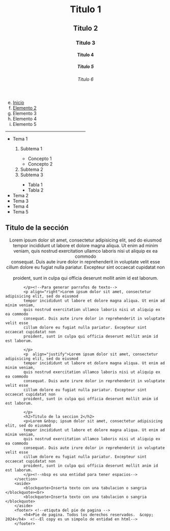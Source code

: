<!DOCTYPE html>
<html>
<head>
	<meta charset="utf-8"> <!--Para entender todos los caracteres-->
	<meta name="autor" content="universidad politecnica ">
	<link rel="icon" type="image/jpg" href="imagenes/logo-ITI.jpg"> <!--Fabicon-->
	<title>Mi primera página</title>
</head>
<body>
	<header>
		<h1>Titulo 1</h1> <!--Tamaño de los titulos-->
		<h2>Titulo 2</h2>
		<h3>Titulo 3</h3>
		<h4>Titulo 4</h4>
		<h5>Titulo 5</h5>
		<h6>Titulo 6</h6>
	</header>
	<nav>
		<ol type="a" start="5" > <!--Lista ordenada-->
			<a href="index.html" alt="ir a la pagina UPSLP"><li>Inicio</li></a>
			<a href="informacion.html"><li>Elemento 2</li></a>
			<li>Elemento 3</li>
			<li>Elemento 4</li>
			<li>Elemento 5</li>
		</ol>
	</nav>
	<hr width="50%" size="10px" noshade color="#456123" /> <!--noshade sirve para quitar la sombra -->
		<ul type="square"> <!--Lista desordenda--> 
			<li>Tema 1</li>
			<ol>			<!--Lista anidada-->
				<li>Subtema 1</li>
				<ul type="circle">
					<li>Concepto 1</li>
					<li>Concepto 2</li>
				</ul>
				<li>Subtema 2</li>
				<li>Subtema 3</li>
				<ul type="disc">
					<li>Tabla 1</li>
					<li>Tabla 2</li>
				</ul>
			</ol>
			<li>Tema 2</li>
			<li>Tema 3</li>
			<li>Tema 4</li>
			<li>Tema 5</li>
		</ul>
		<section>
			<h2>Titulo de la sección</h2>
			<p align="center">Lorem ipsum dolor sit amet, consectetur adipisicing elit, sed do eiusmod 
			tempor incididunt ut labore et dolore magna aliqua. Ut enim ad minim veniam,
			quis nostrud exercitation ullamco laboris nisi ut aliquip ex ea commodo<br/>
			consequat. Duis aute irure dolor in reprehenderit in voluptate velit esse
			cillum dolore eu fugiat nulla pariatur. Excepteur sint occaecat cupidatat non<br><br>
			proident, sunt in culpa qui officia deserunt mollit anim id est laborum.
				
			</p><!--Para generar parrafos de texto-->
			<p align="right">Lorem ipsum dolor sit amet, consectetur adipisicing elit, sed do eiusmod
			tempor incididunt ut labore et dolore magna aliqua. Ut enim ad minim veniam,
			quis nostrud exercitation ullamco laboris nisi ut aliquip ex ea commodo
			consequat. Duis aute irure dolor in reprehenderit in voluptate velit esse
			cillum dolore eu fugiat nulla pariatur. Excepteur sint occaecat cupidatat non
			proident, sunt in culpa qui officia deserunt mollit anim id est laborum.
				
			</p>
			<p  align="justify">Lorem ipsum dolor sit amet, consectetur adipisicing elit, sed do eiusmod
			tempor incididunt ut labore et dolore magna aliqua. Ut enim ad minim veniam,
			quis nostrud exercitation ullamco laboris nisi ut aliquip ex ea commodo
			consequat. Duis aute irure dolor in reprehenderit in voluptate velit esse
			cillum dolore eu fugiat nulla pariatur. Excepteur sint occaecat cupidatat non
			proident, sunt in culpa qui officia deserunt mollit anim id est laborum.
				
			</p>
			<h2>Titulo de la seccion 2</h2>
			<p>Lorem &nbsp; ipsum dolor sit amet, consectetur adipisicing elit, sed do eiusmod
			tempor incididunt ut labore et dolore magna aliqua. Ut enim ad minim veniam,
			quis nostrud exercitation ullamco laboris nisi ut aliquip ex ea commodo
			consequat. Duis aute irure dolor in reprehenderit in voluptate velit esse
			cillum dolore eu fugiat nulla pariatur. Excepteur sint occaecat cupidatat non
			proident, sunt in culpa qui officia deserunt mollit anim id est laborum.
			</p><!--nbsp es una entidad para tener espacios-->
		</section>
		<aside>
			<blockquote>Inserta texto con una tabulacion o sangria </blockquote><br>
			<blockquote>Inserta texto con una tabulacion o sangria </blockquote>
		</aside>
		<footer> <!--etiquta del pie de pagina -->
			<h4>Pie de pagina. Todos los derechos reservados.  &copy; 2024</h4>  <!--El copy es un simpolo de entidad en html-->
		</footer>
</body>
</html>
